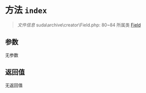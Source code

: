 # 方法 `index`

> *文件信息* suda\archive\creator\Field.php: 80~84
> 所属类 [Field](../Field.md)




## 参数


无参数


## 返回值

无返回值
